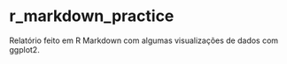 # r_markdown_practice

Relatório feito em R Markdown com algumas visualizações de dados com ggplot2.
